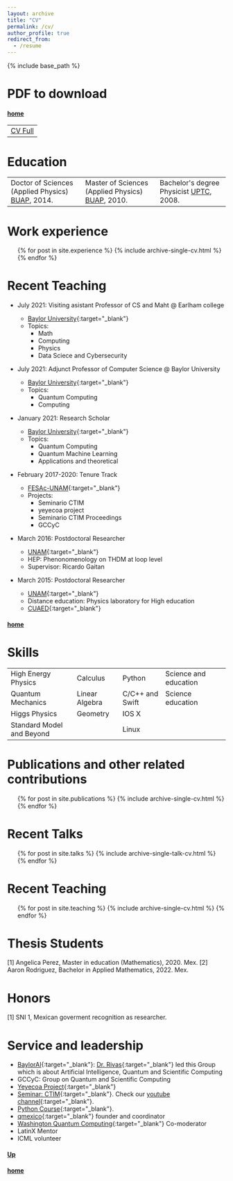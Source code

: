 ```yaml
---
layout: archive
title: "CV"
permalink: /cv/
author_profile: true
redirect_from:
  - /resume
---
```


{% include base_path %}

<style>
td, th {
   border: none!important;
}
</style>



# PDF to download<a name="PDFCVInfoJO"></a>
#### [home](../)



<table style="border:hidden" colspan="3">
  <tbody>
    <tr>
      <td> <a href="https://www.dropbox.com/s/tdt1q6b8b6jl001/FullCV_JO.pdf?dl=0" target="_blank" rel="noopener noreferrer">CV Full</a></td>
<!---      <td> <a href="https://tinyurl.com/yeg3sssd" target="_blank" rel="noopener noreferrer">List of Publication</a></td>
      <td> <a href="https://tinyurl.com/ydpjzefq" target="_blank" rel="noopener noreferrer">Research Statement</a></td>
      <td> <a href="https://tinyurl.com/yecsx4hn" target="_blank" rel="noopener noreferrer">Teaching Statement</a></td>                 
--->      
    </tr>
  </tbody>
</table>



Education
======

<table style="border:hidden;">
  <tbody>
    <tr>
      <td> Doctor of Sciences (Applied Physics) <a href="https://www.fcfm.buap.mx/" target="_blank" rel="noopener noreferrer">BUAP</a>, 2014.</td>
      <td> Master of Sciences (Applied Physics) <a href="https://www.fcfm.buap.mx/" target="_blank" rel="noopener noreferrer">BUAP</a>, 2010.</td>
      <td> Bachelor's degree Physicist <a href="http://www.uptc.edu.co/" target="_blank" rel="noopener noreferrer">UPTC</a>, 2008.</td>
    </tr>
  </tbody>
</table>


Work experience
======


  <ul>
	{% for post in site.experience %}
    	{% include archive-single-cv.html %}
  	{% endfor %}
  </ul>



Recent Teaching
======

* July 2021: Visiting asistant Professor of CS and Maht @ Earlham college
  * [Baylor University](https://earlham.edu/faculty-staff/javier-orduz/){:target="_blank"}
  * Topics: 
    - Math
    - Computing
    - Physics
    - Data Sciece and Cybersecurity


* July 2021: Adjunct Professor of Computer Science @ Baylor University
  * [Baylor University](https://www.baylor.edu/){:target="_blank"}
  * Topics: 
    - Quantum Computing
    - Computing


* January 2021: Research Scholar
  * [Baylor University](https://www.baylor.edu/){:target="_blank"}
  * Topics: 
    - Quantum Computing
    - Quantum Machine Learning
    - Applications and theoretical

* February 2017-2020: Tenure Track
  * [FESAc-UNAM](https://www.acatlan.unam.mx/){:target="_blank"}
  * Projects: 
    - Seminario CTIM
    - yeyecoa project
    - Seminario CTIM Proceedings
    - GCCyC


* March 2016: Postdoctoral Researcher
  * [UNAM](https://www.cuautitlan.unam.mx/#gsc.tab=0){:target="_blank"}
  * HEP: Phenonomenology on THDM at loop level
  * Supervisor: Ricardo Gaitan

* March 2015: Postdoctoral Researcher
  * [UNAM](https://www.unam.mx/){:target="_blank"}
  * Distance education: Physics laboratory for High education
  * [CUAED](https://distancia.cuaed.unam.mx/){:target="_blank"}


#### [home](../)

Skills
======

<table style="border:hidden" colspan="3">
  <tbody>
    <tr>
      <td> High Energy Physics </td>
      <td> Calculus</td>
      <td> Python</td>
      <td> Science and education</td>
    </tr>
    <tr>
      <td> Quantum Mechanics</td>
      <td> Linear Algebra</td>
      <td> C/C++ and Swift</td>
      <td> Science education</td>
    </tr> 
    <tr>
      <td> Higgs Physics</td>
      <td> Geometry</td>
      <td> IOS X</td>      
      <td> </td>
      <td> </td>            
    </tr>
     <tr>
      <td> Standard Model and Beyond</td>
      <td> </td>
      <td> Linux</td>      
    </tr>    
  </tbody>
</table>


  
 
Publications and other related contributions
======
  <ul>
  	{% for post in site.publications %}
    	{% include archive-single-cv.html %}
  	{% endfor %}
  </ul>
  
Recent Talks
======
  <ul>	
  	{% for post in site.talks %}
    	{% include archive-single-talk-cv.html %}
  	{% endfor %}
  </ul>
  
Recent Teaching
======
  <ul>
	{% for post in site.teaching %}
    	{% include archive-single-cv.html %}
  	{% endfor %}
  </ul>
  

Thesis Students
======  


[1] Angelica Perez, Master in education (Mathematics), 2020. Mex.
[2] Aaron Rodriguez, Bachelor in Applied Mathematics, 2022. Mex.
  

Honors
======
[1] SNI 1, Mexican goverment recognition as researcher.



<!-- Funding
======

**I am writting this section**  -->
  
Service and leadership
======
* [BaylorAI](https://baylor.ai/){:target="_blank"}: [Dr. Rivas](https://rivas.ai/){:target="_blank"} led this Group which is about Artificial Intelligence, Quantum and Scientific Computing
* GCCyC: Group on Quantum and Scientific Computing
* [Yeyecoa Project](http://www.yeyecoa.acatlan.unam.mx/){:target="_blank"}
* [Seminar: CTIM](https://sites.google.com/view/ctimfesac){:target="_blank"}. Check our [youtube channel](https://www.youtube.com/channel/UC0xcSLbzXcggYuz182gABaA){:target="_blank"}.
* [Python Course](https://sites.google.com/view/cursosyeyecoa/p%C3%A1gina-principal){:target="_blank"}.
* [qmexico](http://qmexico.org/){:target="_blank"} founder and coordinator
* [Washington Quantum Computing](https://www.meetup.com/Washington-Quantum-Computing-Meetup){:target="_blank"} Co-moderator 
* LatinX Mentor
* ICML volunteer 


#### [Up](#PDFCVInfoJO)
#### [home](../)
